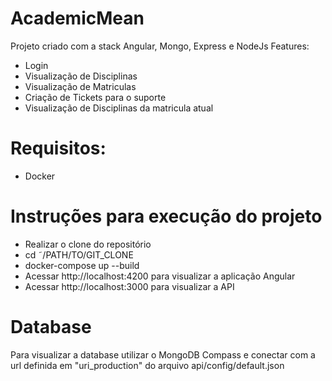 # AcademicMean
Projeto criado com a stack Angular, Mongo, Express e NodeJs
Features:
  - Login
  - Visualização de Disciplinas
  - Visualização de Matriculas
  - Criação de Tickets para o suporte
  - Visualização de Disciplinas da matricula atual
 
# Requisitos:
  - Docker
# Instruções para execução do projeto
  - Realizar o clone do repositório
  - cd ˜/PATH/TO/GIT_CLONE
  - docker-compose up --build
  - Acessar http://localhost:4200 para visualizar a aplicação Angular
  - Acessar http://localhost:3000 para visualizar a API

# Database
Para visualizar a database utilizar o MongoDB Compass e conectar com a url  definida em "uri_production" do arquivo api/config/default.json
